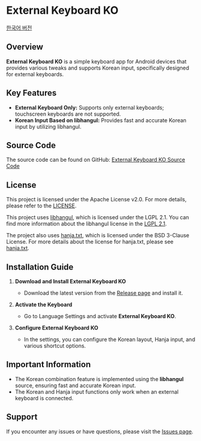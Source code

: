 # External Keyboard KO

[한국어 버전](README.md)

## Overview
**External Keyboard KO** is a simple keyboard app for Android devices that provides various tweaks and supports Korean input, specifically designed for external keyboards.

## Key Features
- **External Keyboard Only:** Supports only external keyboards; touchscreen keyboards are not supported.
- **Korean Input Based on libhangul:** Provides fast and accurate Korean input by utilizing libhangul.

## Source Code
The source code can be found on GitHub: [External Keyboard KO Source Code](https://github.com/forumi0721/ExternalKeyboardKO)

## License
This project is licensed under the Apache License v2.0. For more details, please refer to the [LICENSE](https://github.com/forumi0721/ExternalKeyboardKO/blob/main/LICENSE).

This project uses [libhangul](https://github.com/libhangul/libhangul), which is licensed under the LGPL 2.1. You can find more information about the libhangul license in the [LGPL 2.1](https://github.com/libhangul/libhangul/blob/main/COPYING).

The project also uses [hanja.txt](https://github.com/libhangul/libhangul/blob/main/data/hanja/hanja.txt), which is licensed under the BSD 3-Clause License. For more details about the license for hanja.txt, please see [hanja.txt](https://github.com/libhangul/libhangul/blob/main/data/hanja/hanja.txt).

## Installation Guide
1. **Download and Install External Keyboard KO**
   - Download the latest version from the [Release page](https://github.com/forumi0721/ExternalKeyboardKO/releases) and install it.

2. **Activate the Keyboard**
   - Go to Language Settings and activate **External Keyboard KO**.

3. **Configure External Keyboard KO**
   - In the settings, you can configure the Korean layout, Hanja input, and various shortcut options.

## Important Information
- The Korean combination feature is implemented using the **libhangul** source, ensuring fast and accurate Korean input.
- The Korean and Hanja input functions only work when an external keyboard is connected.

## Support
If you encounter any issues or have questions, please visit the [Issues page](https://github.com/forumi0721/ExternalKeyboardKO/issues).

